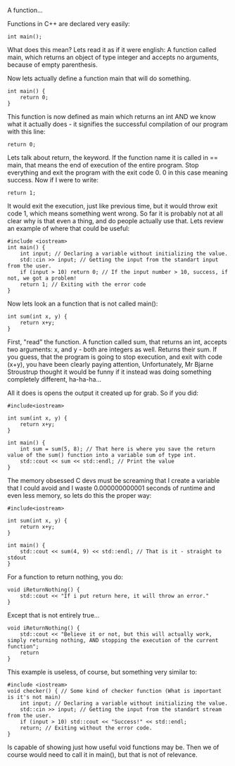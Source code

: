 A function...

Functions in C++ are declared very easily:

```
int main();
```

What does this mean? Lets read it as if it were english:
A function called main, which returns an object of type integer and accepts no arguments, because of empty parenthesis.

Now lets actually define a function main that will do something.

```
int main() {
    return 0;
}
```

This function is now defined as main which returns an int AND we know what it actually does - it signifies the successful
compilation of our program with this line:

```return 0;```

Lets talk about return, the keyword.
If the function name it is called in == main, that means the end of execution of the entire program. Stop everything and exit the program with the exit
code 0. 0 in this case meaning success. Now if I were to write:

```return 1;```

It would exit the execution, just like previous time, but it would throw exit code 1, which means something went wrong.
So far it is probably not at all clear why is that even a thing, and do people actually use that.
Lets review an example of where that could be useful:

```
#include <iostream>
int main() {
    int input; // Declaring a variable without initializing the value.
    std::cin >> input; // Getting the input from the standart input from the user.
    if (input > 10) return 0; // If the input number > 10, success, if not, we got a problem!
    return 1; // Exiting with the error code
}
```


Now lets look an a function that is not called main():

```
int sum(int x, y) {
    return x+y;
}
```

First, "read" the function.
A function called sum, that returns an int, accepts two arguments: x, and y - both are integers as well. Returns their sum.
If you guess, that the program is going to stop execution, and exit with code (x+y), you have been clearly paying attention,
Unfortunately, Mr Bjarne Stroustrup thought it would be funny if it instead was doing something completely different, ha-ha-ha...

All it does is opens the output it created up for grab.
So if you did:

```
#include<iostream>

int sum(int x, y) {
    return x+y;
}

int main() {
    int sum = sum(5, 8); // That here is where you save the return value of the sum() function into a variable sum of type int.
    std::cout << sum << std::endl; // Print the value
}
```

The memory obsessed C devs must be screaming that I create a variable that I could avoid and I waste 0.000000000001 seconds of runtime and even less memory, so lets do this the proper way:

```
#include<iostream>

int sum(int x, y) {
    return x+y;
}

int main() {
    std::cout << sum(4, 9) << std::endl; // That is it - straight to stdout
}
```


For a function to return nothing, you do:

```
void iReturnNothing() {
    std::cout << "If i put return here, it will throw an error."
}
```

Except that is not entirely true...

```
void iReturnNothing() {
    std::cout << "Believe it or not, but this will actually work, simply returning nothing, AND stopping the execution of the current function";
    return
}
```

This example is useless, of course, but something very similar to:

```
#include <iostream>
void checker() { // Some kind of checker function (What is important is it's not main)
    int input; // Declaring a variable without initializing the value.
    std::cin >> input; // Getting the input from the standart stream from the user.
    if (input > 10) std::cout << "Success!" << std::endl;
    return; // Exiting without the error code.
}
```

Is capable of showing just how useful void functions may be.
Then we of course would need to call it in main(), but that is not of relevance.
